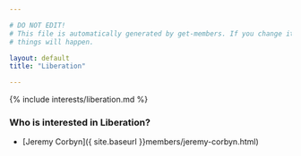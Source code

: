 ```yaml
---

# DO NOT EDIT!
# This file is automatically generated by get-members. If you change it, bad
# things will happen.

layout: default
title: "Liberation"

---
```


{% include interests/liberation.md %}

### Who is interested in Liberation?


* [Jeremy Corbyn]({ site.baseurl }}members/jeremy-corbyn.html)
